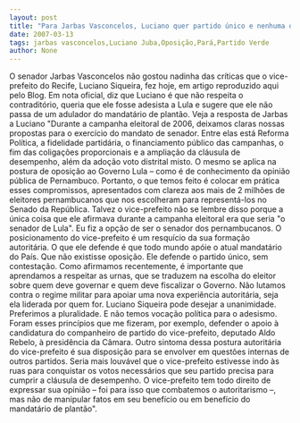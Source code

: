 ```yaml
---
layout: post
title: "Para Jarbas Vasconcelos, Luciano quer partido único e nenhuma oposição"
date: 2007-03-13
tags: jarbas vasconcelos,Luciano Juba,Oposição,Pará,Partido Verde
author: None
---
```

O senador Jarbas Vasconcelos não gostou nadinha das críticas que o vice-prefeito do Recife, Luciano Siqueira, fez hoje, em artigo reproduzido aqui pelo Blog. Em nota oficial, diz que Luciano é que não respeita o contraditório, queria que ele fosse adesista a Lula e sugere que ele não passa de um adulador do mandatário de plantão.
Veja a resposta de Jarbas a Luciano
\"Durante a campanha eleitoral de 2006, deixamos claras nossas propostas para o exercício do mandato de senador. Entre elas está Reforma Política, a fidelidade partidária, o financiamento público das campanhas, o fim das coligações proporcionais e a ampliação da cláusula de desempenho, além da adoção voto distrital misto. O mesmo se aplica na postura de oposição ao Governo Lula – como é de conhecimento da opinião pública de Pernambuco.
Portanto, o que temos feito é colocar em prática esses compromissos, apresentados com clareza aos mais de 2 milhões de eleitores pernambucanos que nos escolheram para representá-los no Senado da República.
Talvez o vice-prefeito não se lembre disso porque a única coisa que ele afirmava durante a campanha eleitoral era que seria \"o senador de Lula\". Eu fiz a opção de ser o senador dos pernambucanos.
O posicionamento do vice-prefeito é um resquício da sua formação autoritária. O que ele defende é que todo mundo apóie o atual mandatário do País. Que não existisse oposição. Ele defende o partido único, sem contestação. 
Como afirmamos recentemente, é importante que aprendamos a respeitar as urnas, que se traduzem na escolha do eleitor sobre quem deve governar e quem deve fiscalizar o Governo. Não lutamos contra o regime militar para apoiar uma nova experiência autoritária, seja ela liderada por quem for.
Luciano Siqueira pode desejar a unanimidade. 
Preferimos a pluralidade. 
E não temos vocação política para o adesismo. 
Foram esses princípios que me fizeram, por exemplo, defender o apoio à candidatura do companheiro de partido do vice-prefeito, deputado Aldo Rebelo, à presidência da Câmara.
Outro sintoma dessa postura autoritária do vice-prefeito é sua disposição para se envolver em questões internas de outros partidos. Seria mais louvável que o vice-prefeito estivesse indo às ruas para conquistar os votos necessários que seu partido precisa para cumprir a cláusula de desempenho. 
O vice-prefeito tem todo direito de expressar sua opinião – foi para isso que combatemos o autoritarismo –, mas não de manipular fatos em seu benefício ou em benefício do mandatário de plantão\". 